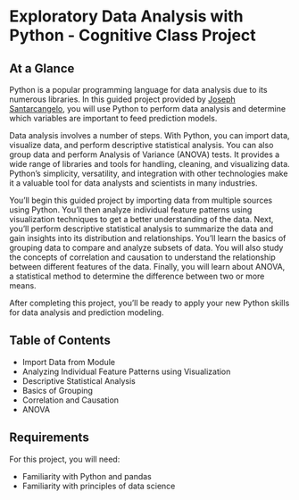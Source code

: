 # Exploratory Data Analysis with Python - Cognitive Class Project

## At a Glance
Python is a popular programming language for data analysis due to its numerous libraries. In this guided project provided by [Joseph Santarcangelo](https://author.skills.network/instructors/joseph_santarcangelo), you will use Python to perform data analysis and determine which variables are important to feed prediction models.

Data analysis involves a number of steps. With Python, you can import data, visualize data, and perform descriptive statistical analysis. You can also group data and perform Analysis of Variance (ANOVA) tests. It provides a wide range of libraries and tools for handling, cleaning, and visualizing data. Python’s simplicity, versatility, and integration with other technologies make it a valuable tool for data analysts and scientists in many industries.

You’ll begin this guided project by importing data from multiple sources using Python. You’ll then analyze individual feature patterns using visualization techniques to get a better understanding of the data. Next, you’ll perform descriptive statistical analysis to summarize the data and gain insights into its distribution and relationships. You’ll learn the basics of grouping data to compare and analyze subsets of data. You will also study the concepts of correlation and causation to understand the relationship between different features of the data. Finally, you will learn about ANOVA, a statistical method to determine the difference between two or more means. 

After completing this project, you’ll be ready to apply your new Python skills for data analysis and prediction modeling.

## Table of Contents
- Import Data from Module
- Analyzing Individual Feature Patterns using Visualization
- Descriptive Statistical Analysis
- Basics of Grouping
- Correlation and Causation
- ANOVA

## Requirements
 For this project, you will need:
- Familiarity with Python and pandas
- Familiarity with principles of data science
